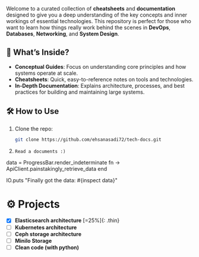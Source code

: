 
Welcome to a curated collection of **cheatsheets** and **documentation** designed to give you a deep understanding of the key concepts and inner workings of essential technologies. This repository is perfect for those who want to learn how things really work behind the scenes in **DevOps**, **Databases**, **Networking**, and **System Design**.

## 🌟 What’s Inside?  
- **Conceptual Guides**: Focus on understanding core principles and how systems operate at scale.  
- **Cheatsheets**: Quick, easy-to-reference notes on tools and technologies.  
- **In-Depth Documentation**: Explains architecture, processes, and best practices for building and maintaining large systems.

## 🛠️ How to Use  
1. Clone the repo:  
   ```bash
   git clone https://github.com/ehsanasadi72/tech-docs.git
2. ``` Read a documents :) ```

data = ProgressBar.render_indeterminate fn ->
  ApiClient.painstakingly_retrieve_data
end

IO.puts "Finally got the data: #{inspect data}"


# ⚙️ Projects 
- [x] **Elasticsearch architecture** [=25%]{: .thin}
- [ ] **Kubernetes architecture**
- [ ] **Ceph storage architecture**
- [ ] **MiniIo Storage**
- [ ] **Clean code (with python)**
